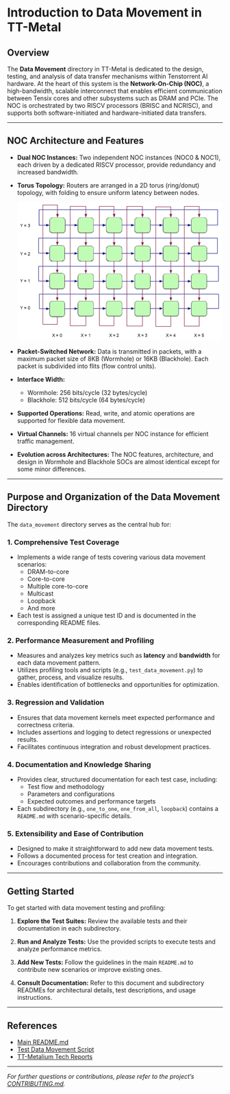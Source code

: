 # Introduction to Data Movement in TT-Metal

## Overview

The **Data Movement** directory in TT-Metal is dedicated to the design, testing, and analysis of data transfer mechanisms within Tenstorrent AI hardware. At the heart of this system is the **Network-On-Chip (NOC)**, a high-bandwidth, scalable interconnect that enables efficient communication between Tensix cores and other subsystems such as DRAM and PCIe. The NOC is orchestrated by two RISCV processors (BRISC and NCRISC), and supports both software-initiated and hardware-initiated data transfers.

---

## NOC Architecture and Features

- **Dual NOC Instances:**
  Two independent NOC instances (NOC0 & NOC1), each driven by a dedicated RISCV processor, provide redundancy and increased bandwidth.

- **Torus Topology:**
  Routers are arranged in a 2D torus (ring/donut) topology, with folding to ensure uniform latency between nodes.

  ![Torus Topology](2D_torus.png)

- **Packet-Switched Network:**
  Data is transmitted in packets, with a maximum packet size of 8KB (Wormhole) or 16KB (Blackhole). Each packet is subdivided into flits (flow control units).

- **Interface Width:**
  - Wormhole: 256 bits/cycle (32 bytes/cycle)
  - Blackhole: 512 bits/cycle (64 bytes/cycle)

- **Supported Operations:**
  Read, write, and atomic operations are supported for flexible data movement.

- **Virtual Channels:**
  16 virtual channels per NOC instance for efficient traffic management.

- **Evolution across Architectures:**
  The NOC features, architecture, and design in Wormhole and Blackhole SOCs are almost identical except for some minor differences.

---

## Purpose and Organization of the Data Movement Directory

The `data_movement` directory serves as the central hub for:

### 1. Comprehensive Test Coverage

- Implements a wide range of tests covering various data movement scenarios:
  - DRAM-to-core
  - Core-to-core
  - Multiple core-to-core
  - Multicast
  - Loopback
  - And more
- Each test is assigned a unique test ID and is documented in the corresponding README files.

### 2. Performance Measurement and Profiling

- Measures and analyzes key metrics such as **latency** and **bandwidth** for each data movement pattern.
- Utilizes profiling tools and scripts (e.g., `test_data_movement.py`) to gather, process, and visualize results.
- Enables identification of bottlenecks and opportunities for optimization.

### 3. Regression and Validation

- Ensures that data movement kernels meet expected performance and correctness criteria.
- Includes assertions and logging to detect regressions or unexpected results.
- Facilitates continuous integration and robust development practices.

### 4. Documentation and Knowledge Sharing

- Provides clear, structured documentation for each test case, including:
  - Test flow and methodology
  - Parameters and configurations
  - Expected outcomes and performance targets
- Each subdirectory (e.g., `one_to_one`, `one_from_all`, `loopback`) contains a `README.md` with scenario-specific details.

### 5. Extensibility and Ease of Contribution

- Designed to make it straightforward to add new data movement tests.
- Follows a documented process for test creation and integration.
- Encourages contributions and collaboration from the community.

---

## Getting Started

To get started with data movement testing and profiling:

1. **Explore the Test Suites:**
   Review the available tests and their documentation in each subdirectory.

2. **Run and Analyze Tests:**
   Use the provided scripts to execute tests and analyze performance metrics.

3. **Add New Tests:**
   Follow the guidelines in the main `README.md` to contribute new scenarios or improve existing ones.

4. **Consult Documentation:**
   Refer to this document and subdirectory READMEs for architectural details, test descriptions, and usage instructions.

---

## References

- [Main README.md](../../../../README.md)
- [Test Data Movement Script](../test_data_movement.py)
- [TT-Metalium Tech Reports](../../../../tech_reports/)

---

*For further questions or contributions, please refer to the project’s [CONTRIBUTING.md](../../../../CONTRIBUTING.md).*
